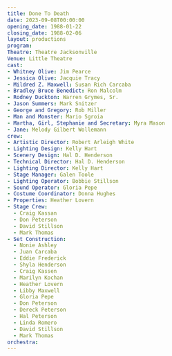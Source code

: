 ```yaml
---
title: Done To Death
date: 2023-09-08T00:00:00
opening_date: 1988-01-22
closing_date: 1988-02-06
layout: productions
program:
Theatre: Theatre Jacksonville
Venue: Little Theatre
cast:
- Whitney Olive: Jim Pearce
- Jessica Olive: Jacquie Tracy
- Mildred Z. Maxwell: Susan Rich Carcaba
- Bradley Bruce Benedict: Ron Malcolm
- Rodney Duckton: Warren Grymes, Sr.
- Jason Summers: Mark Snitzer
- George and Gregory: Rob Miller
- Man and Monster: Mario Sgroia
- Martha, Girl, Stephanie and Secretary: Myra Mason
- Jane: Melody Gilbert Wollemann
crew:
- Artistic Director: Robert Arleigh White
- Lighting Design: Kelly Hart
- Scenery Design: Hal D. Henderson
- Technical Director: Hal D. Henderson
- Lighting Director: Kelly Hart
- Stage Manager: Galen Toole
- Lighting Operator: Bobbie Stillson
- Sound Operator: Gloria Pepe
- Costume Coordinator: Donna Hughes
- Properties: Heather Lovern
- Stage Crew:
  - Craig Kassan
  - Don Peterson
  - David Stillson
  - Mark Thomas
- Set Construction:
  - Nonie Ashley
  - Juan Carcaba
  - Eddie Frederick
  - Shyla Henderson
  - Craig Kassen
  - Marilyn Kochan
  - Heather Lovern
  - Libby Maxwell
  - Gloria Pepe
  - Don Peterson
  - Dereck Peterson
  - Hal Peterson
  - Linda Romero
  - David Stillson
  - Mark Thomas
orchestra:
---
```


